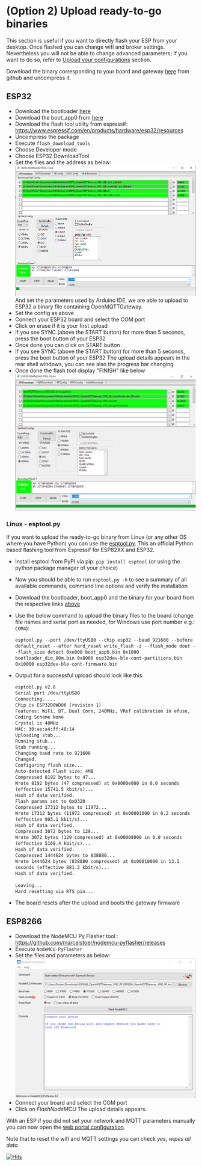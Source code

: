 # (Option 2) Upload ready-to-go binaries
This section is useful if you want to directly flash your ESP from your desktop. Once flashed you can change  wifi and broker settings.
Nevertheless you will not be able to change advanced parameters; if you want to do so, refer to [Upload your configurations](builds.md) section.

Download the binary corresponding to your board and gateway [here](https://github.com/1technophile/OpenMQTTGateway/releases) from github and uncompress it.

## ESP32
* Download the bootloader [here](https://github.com/espressif/arduino-esp32/raw/2.0.5/tools/sdk/esp32/bin/bootloader_dio_80m.bin)
* Download the boot_app0 from [here](https://github.com/espressif/arduino-esp32/raw/2.0.5/tools/partitions/boot_app0.bin)
* Download the flash tool utility from espressif:
https://www.espressif.com/en/products/hardware/esp32/resources
* Uncompress the package
* Execute `flash_download_tools`
* Choose Developer mode
* Choose ESP32 DownloadTool
* Set the files and the address as below:
![Flash download tool](../img/OpenMQTTgateway_ESP32_binary_flash.png)
And set the parameters used by Arduino IDE, we are able to upload to ESP32 a binary file containing OpenMQTTGateway.
* Set the config as above
* Connect your ESP32 board and select the COM port 
* Click on erase if it is your first upload
* If you see SYNC (above the START button) for more than 5 seconds, press the boot button of your ESP32
* Once done you can click on START button
* If you see SYNC (above the START button) for more than 5 seconds, press the boot button of your ESP32
The upload details appears in the rear shell windows, you can see also the progress bar changing.
* Once done the flash tool display "FINISH" like below
![Flash download tool 2](../img/OpenMQTTgateway_ESP32_binary_flash2.png)

### Linux - esptool.py
If you want to upload the ready-to-go binary from Linux (or any other OS where you have Python) you can use the [esptool.py](https://github.com/espressif/esptool). This an official Python based flashing tool from Espressif for ESP82XX and ESP32.
* Install esptool from PyPI via pip: `pip install esptool` (or using the python package manager of your choice)
* Now you should be able to run `esptool.py -h` to see a summary of all available commands, command line options and verify the installation
* Download the bootloader, boot_app0 and the binary for your board from the respective links [above](#esp32)
* Use the below command to upload the binary files to the board (change file names and serial port as needed, for Windows use port number e.g.: `COM4`):

      esptool.py --port /dev/ttyUSB0 --chip esp32 --baud 921600 --before default_reset --after hard_reset write_flash -z --flash_mode dout --flash_size detect 0xe000 boot_app0.bin 0x1000 bootloader_dio_80m.bin 0x8000 esp32dev-ble-cont-partitions.bin 0x10000 esp32dev-ble-cont-firmware.bin
* Output for a successful upload should look like this:

      esptool.py v2.8
      Serial port /dev/ttyUSB0
      Connecting.....
      Chip is ESP32D0WDQ6 (revision 1)
      Features: WiFi, BT, Dual Core, 240MHz, VRef calibration in efuse, Coding Scheme None
      Crystal is 40MHz
      MAC: 30:ae:a4:ff:48:14
      Uploading stub...
      Running stub...
      Stub running...
      Changing baud rate to 921600
      Changed.
      Configuring flash size...
      Auto-detected Flash size: 4MB
      Compressed 8192 bytes to 47...
      Wrote 8192 bytes (47 compressed) at 0x0000e000 in 0.0 seconds (effective 15741.5 kbit/s)...
      Hash of data verified.
      Flash params set to 0x0320
      Compressed 17312 bytes to 11972...
      Wrote 17312 bytes (11972 compressed) at 0x00001000 in 0.2 seconds (effective 903.1 kbit/s)...
      Hash of data verified.
      Compressed 3072 bytes to 129...
      Wrote 3072 bytes (129 compressed) at 0x00008000 in 0.0 seconds (effective 5168.4 kbit/s)...
      Hash of data verified.
      Compressed 1444624 bytes to 838880...
      Wrote 1444624 bytes (838880 compressed) at 0x00010000 in 13.1 seconds (effective 881.2 kbit/s)...
      Hash of data verified.
      
      Leaving...
      Hard resetting via RTS pin...
* The board resets after the upload and boots the gateway firmware

## ESP8266
* Download the NodeMCU Py Flasher tool :
https://github.com/marcelstoer/nodemcu-pyflasher/releases
* Execute `NodeMCU-PyFlasher`
* Set the files and parameters as below:
![](../img/OpenMQTTgateway_NodeMCU_PyFlasher.png)
* Connect your board and select the COM port 
* Click on *FlashNodeMCU*
The upload details appears.

With an ESP if you did not set your network and MQTT parameters manually you can now open the [web portal configuration](portal.md).

Note that to reset the wifi and MQTT settings you can check *yes, wipes all data*

[![Hits](https://hits.seeyoufarm.com/api/count/incr/badge.svg?url=https%3A%2F%2Fdocs.openmqttgateway.com%2Fupload%2Fbinaries.html&count_bg=%2379C83D&title_bg=%23555555&icon=&icon_color=%23E7E7E7&title=hits&edge_flat=false)](https://hits.seeyoufarm.com)

